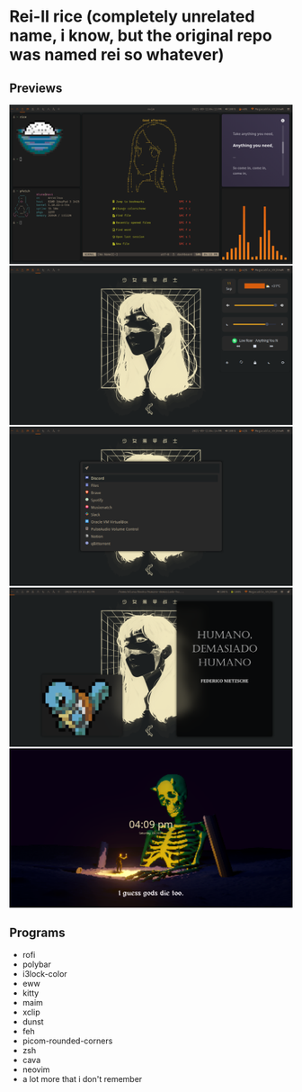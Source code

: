 # Rei-II rice (completely unrelated name, i know, but the original repo was named rei so whatever)

## Previews
![xmonad](previews/home.png)
![eww](previews/eww.png)
![rofi](previews/rofi.png)
![idk](previews/demasiado-humano.png)
![lockscreen](previews/lockscreen.png)

## Programs
* rofi
* polybar
* i3lock-color
* eww
* kitty
* maim
* xclip
* dunst
* feh
* picom-rounded-corners
* zsh
* cava
* neovim
* a lot more that i don't remember
